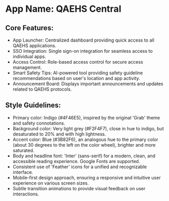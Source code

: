 # **App Name**: QAEHS Central

## Core Features:

- App Launcher: Centralized dashboard providing quick access to all QAEHS applications.
- SSO Integration: Single sign-on integration for seamless access to individual apps.
- Access Control: Role-based access control for secure access management.
- Smart Safety Tips: AI-powered tool providing safety guideline recommendations based on user's location and app activity.
- Announcement Board: Displays important announcements and updates related to QAEHS protocols.

## Style Guidelines:

- Primary color: Indigo (#4F46E5), inspired by the original 'Grab' theme and safety connotations.
- Background color: Very light grey (#F2F4F7), close in hue to indigo, but desaturated to 20% and with high lightness.
- Accent color: Blue (#3B82F6), an analogous hue to the primary color (about 30 degrees to the left on the color wheel), brighter and more saturated.
- Body and headline font: 'Inter' (sans-serif) for a modern, clean, and accessible reading experience. Google Fonts are supported.
- Consistent use of 'Feather' icons for a unified and recognizable interface.
- Mobile-first design approach, ensuring a responsive and intuitive user experience on various screen sizes.
- Subtle transition animations to provide visual feedback on user interactions.